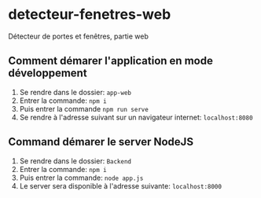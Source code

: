 # detecteur-fenetres-web
Détecteur de portes et fenêtres, partie web

## Comment démarer l'application en mode développement
1. Se rendre dans le dossier: `app-web`
2. Entrer la commande: `npm i`
3. Puis entrer la commande `npm run serve`
4. Se rendre à l'adresse suivant sur un navigateur internet: `localhost:8080`

## Command démarer le server NodeJS
1. Se rendre dans le dossier: `Backend`
2. Entrer la commande: `npm i`
3. Puis entrer la commande: `node app.js`
4. Le server sera disponible à l'adresse suivante: `localhost:8000`


